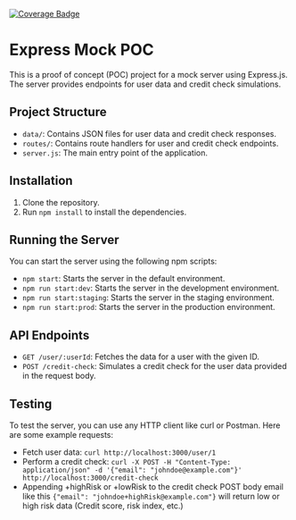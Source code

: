[![Coverage Badge](https://github.com/PatrickPriestley/express-mock-poc/releases/download/coverage-badge/coverage-badge.svg)](https://github.com/PatrickPriestley/express-mock-poc/actions)

# Express Mock POC

This is a proof of concept (POC) project for a mock server using Express.js. The server provides endpoints for user data and credit check simulations.

## Project Structure

- `data/`: Contains JSON files for user data and credit check responses.
- `routes/`: Contains route handlers for user and credit check endpoints.
- `server.js`: The main entry point of the application.

## Installation

1. Clone the repository.
2. Run `npm install` to install the dependencies.

## Running the Server

You can start the server using the following npm scripts:

- `npm start`: Starts the server in the default environment.
- `npm run start:dev`: Starts the server in the development environment.
- `npm run start:staging`: Starts the server in the staging environment.
- `npm run start:prod`: Starts the server in the production environment.

## API Endpoints

- `GET /user/:userId`: Fetches the data for a user with the given ID.
- `POST /credit-check`: Simulates a credit check for the user data provided in the request body.

## Testing

To test the server, you can use any HTTP client like curl or Postman. Here are some example requests:

- Fetch user data: `curl http://localhost:3000/user/1`
- Perform a credit check: `curl -X POST -H "Content-Type: application/json" -d '{"email": "johndoe@example.com"}' http://localhost:3000/credit-check`
- Appending +highRisk or +lowRisk to the credit check POST body email like this `{"email": "johndoe+highRisk@example.com"}` will return low or high risk data (Credit score, risk index, etc.)